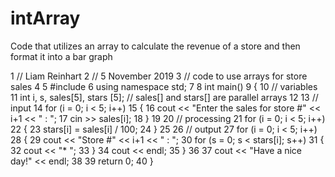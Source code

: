 # intArray
Code that utilizes an array to calculate the revenue of a store and then format it into a bar graph
 
  1 // Liam Reinhart
  2 // 5 November 2019
  3 // code to use arrays for store sales
  4 
  5 #include <iostream>
  6 using namespace std;
  7 
  8 int main()
  9 {
 10   // variables
 11   int i, s, sales[5], stars [5]; // sales[] and stars[] are parallel arrays
 12 
 13   // input
 14   for (i = 0; i < 5; i++)
 15   {
 16     cout << "Enter the sales for store #" << i+1 << " : ";
 17     cin  >> sales[i];
 18   }
 19 
 20   // processing
 21   for (i = 0; i < 5; i++)
 22   {
 23     stars[i] = sales[i] / 100;
 24   }
 25 
 26   // output
 27   for (i = 0; i < 5; i++)
 28   {
 29     cout << "Store #" << i+1 << " : ";
 30     for (s = 0; s < stars[i]; s++)
 31     {
 32       cout << "* ";
 33     }
 34     cout << endl;
 35   }
 36 
 37   cout << "Have a nice day!" << endl;
 38 
 39   return 0;
 40 }

